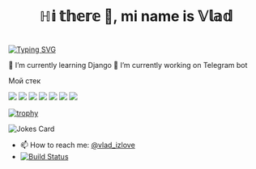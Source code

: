 ### <h1 align="center"> ℍ𝕚 𝕥𝕙𝕖𝕣𝕖 👋, mi name is 𝕍𝕝𝕒𝕕 <h1>
[![Typing SVG](https://readme-typing-svg.herokuapp.com?color=%2336BCF7&lines=ℙ𝕪𝕥𝕙𝕠𝕟+𝕕𝕖𝕧𝕖𝕝𝕠𝕡𝕖𝕣+𝕊𝕥𝕦𝕕𝕖𝕟𝕥)](https://git.io/typing-svg)

🌱 I’m currently learning Django
🔭 I’m currently working on Telegram bot

Мой стек

<img src="https://img.shields.io/badge/Pyhon-purple?style=for-the-badge&logo=python&logoColor=gold"/> <img src="https://img.shields.io/badge/Pytest-purple?style=for-the-badge&logo=Pytest&logoColor=Aquamarine"/> <img src="https://img.shields.io/badge/linux-purple?style=for-the-badge&logo=linux&logoColor=black"/> <img src="https://img.shields.io/badge/postgresql-purple?style=for-the-badge&logo=postgresql&logoColor=FFFACD"/>
<img src="https://img.shields.io/badge/HTML-purple?style=for-the-badge&logo=HTML5&logoColor=red"/> <img src="https://img.shields.io/badge/CSS-purple?style=for-the-badge&logo=CSS3&logoColor=6A5ACD"/> <img src="https://img.shields.io/badge/GIt-purple?style=for-the-badge&logo=Git&logoColor=DarkOrange"/>

[![trophy](https://github-profile-trophy.vercel.app/?username=Homer39)](https://github.com/ryo-ma/github-profile-trophy)

![Jokes Card](https://readme-jokes.vercel.app/api)

- 📫 How to reach me: [@vlad_izlove](https://t.me/vlad_izlove "Telegram channel")
- [![Build Status](https://t.me/vlad_izlove)](https://t.me/vlad_izlove)
<!--
**Homer39/Homer39** is a ✨ _special_ ✨ repository because its `README.md` (this file) appears on your GitHub profile.

Here are some ideas to get you started:

- 🔭 I’m currently working on ...
- 🌱 I’m currently learning ...
- 👯 I’m looking to collaborate on ...
- 🤔 I’m looking for help with ...
- 💬 Ask me about ...
- 📫 How to reach me: ...
- 😄 Pronouns: ...
- ⚡ Fun fact: ...
-->
